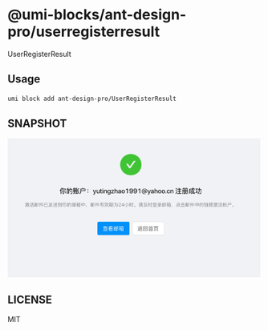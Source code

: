 # @umi-blocks/ant-design-pro/userregisterresult

UserRegisterResult

## Usage

```sh
umi block add ant-design-pro/UserRegisterResult
```

## SNAPSHOT

![SNAPSHOT](./snapshot.png)

## LICENSE

MIT
